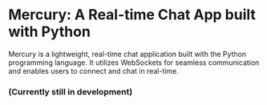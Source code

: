 # Mercury: A Real-time Chat App built with Python

Mercury is a lightweight, real-time chat application built with the Python programming language. It utilizes WebSockets for seamless communication and enables users to connect and chat in real-time.

### (Currently still in development)
